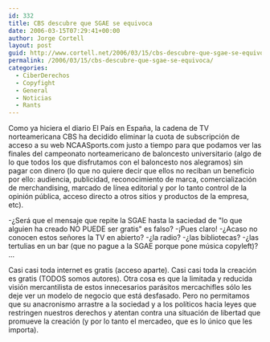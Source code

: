 ```yaml
---
id: 332
title: CBS descubre que SGAE se equivoca
date: 2006-03-15T07:29:41+00:00
author: Jorge Cortell
layout: post
guid: http://www.cortell.net/2006/03/15/cbs-descubre-que-sgae-se-equivoca/
permalink: /2006/03/15/cbs-descubre-que-sgae-se-equivoca/
categories:
  - CiberDerechos
  - Copyfight
  - General
  - Noticias
  - Rants
---
```

Como ya hiciera el diario El Paí­s en España, la cadena de TV norteamericana CBS ha decidido eliminar la cuota de subscripción de acceso a su web NCAASports.com justo a tiempo para que podamos ver las finales del campeonato norteamericano de baloncesto universitario (algo de lo que todos los que disfrutamos con el baloncesto nos alegramos) sin pagar con dinero (lo que no quiere decir que ellos no reciban un beneficio por ello: audiencia, publicidad, reconocimiento de marca, comercialización de merchandising, marcado de lí­nea editorial y por lo tanto control de la opinión pública, acceso directo a otros sitios y productos de la empresa, etc).

-¿Será que el mensaje que repite la SGAE hasta la saciedad de "lo que alguien ha creado NO PUEDE ser gratis" es falso? -¡Pues claro! -¿Acaso no conocen estos señores la TV en abierto? -¿la radio? -¿las bibliotecas? -¿las tertulias en un bar (que no pague a la SGAE porque pone música copyleft)? ...

Casi casi toda internet es gratis (acceso aparte). Casi casi toda la creación es gratis (TODOS somos autores). Otra cosa es que la limitada y reducida visión mercantilista de estos innecesarios parásitos mercachifles sólo les deje ver un modelo de negocio que está desfasado. Pero no permitamos que su anacronismo arrastre a la sociedad y a los polí­ticos hacia leyes que restringen nuestros derechos y atentan contra una situación de libertad que promueve la creación (y por lo tanto el mercadeo, que es lo único que les importa).